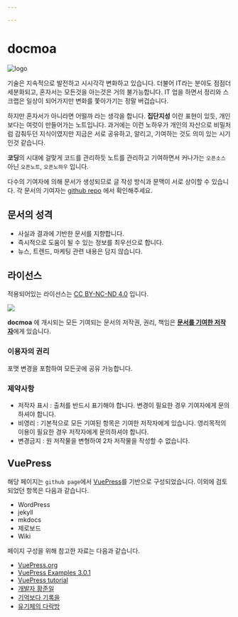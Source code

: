 ```yaml
---

---
```


# docmoa

![logo](/image/docmoa.png)

기술은 지속적으로 발전하고 시시각각 변화하고 있습니다. 더불어 IT라는 분야도 점점더 세분화되고, 혼자서는 모든것을 아는것은 거의 불가능합니다.
IT 업을 하면서 정리와 스크랩은 일상이 되어가지만 변화를 쫓아가기는 정말 버겁습니다.

하지만 혼자서가 아니라면 어떨까 라는 생각을 합니다.
**집단지성** 이란 표현이 있듯, 개인보다는 여럿이 만들어가는 노트입니다. 과거에는 이런 노하우가 개인의 자산으로 비밀처럼 감춰두던 지식이였지만 지금은 서로 공유하고, 알리고, 기여하는 것도 의미 있는 시기인것 같습니다.

**코딩**의 시대에 걸맞게 코드를 관리하듯 노트를 관리하고 기여하면서 커나가는 `오픈소스` 아닌 `오픈노트`, `오픈노하우` 입니다.

다수의 기여자에 의해 문서가 생성되므로 글 작성 방식과 문맥이 서로 상이할 수 있습니다. 각 문서의 기여자는 [github repo](https://github.com/docmoa/docs) 에서 확인해주세요.

## 문서의 성격
- 사실과 결과에 기반한 문서를 지향합니다.
- 즉시적으로 도움이 될 수 있는 정보를 최우선으로 합니다.
- 뉴스, 트렌드, 마케팅 관련 내용은 담지 않습니다.

## 라이선스
적용되어있는 라이선스는 [CC BY-NC-ND 4.0](https://creativecommons.org/licenses/by-nc-nd/4.0/deed.ko) 입니다.

![](https://mirrors.creativecommons.org/presskit/buttons/88x31/svg/by-nc-nd.svg)

**docmoa** 에 개시되는 모든 기여되는 문서의 저작권, 권리, 책임은 <U>**문서를 기여한 저작자**</U>에게 있습니다.

### 이용자의 권리
포맷 변경을 포함하여 모든곳에 공유 가능합니다.

### 제약사항
- 저작자 표시 : 출처를 반드시 표기해야 합니다. 변경이 필요한 경우 기여자에게 문의하셔야 합니다.
- 비영리 : 기본적으로 모든 기여된 항목은 기여한 저작자에게 있습니다. 영리목적의 이용이 필요한 경우 저작자에게 문의하셔야 합니다.
- 변경금지 : 원 저작물을 변형하여 2차 저작물을 작성할 수 없습니다.


## VuePress
해당 페이지는 `github page`에서 [VuePress](https://v1.vuepress.vuejs.org/)를 기반으로 구성되었습니다. 이외에 검토되었던 항목은 다음과 같습니다.
- WordPress
- jekyll
- mkdocs
- 제로보드
- Wiki

페이지 구성을 위해 참고한 자료는 다음과 같습니다.
- [VuePress.org](https://v1.vuepress.vuejs.org/)
- [VuePress Examples 3.0.1](https://vuepress-examples.netlify.app/)
- [VuePress tutorial](https://vuepressbook.com/)
- [개발자 황준일](https://junilhwang.github.io/)
- [기억보다 기록을](https://kyounghwan01.github.io/blog)
- [유기체의 다락방](https://62che.com/blog)
